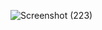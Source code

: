![Screenshot (223)](https://user-images.githubusercontent.com/77735452/137458595-255043ce-87d6-4000-a6ca-800f8dafc8f6.png)

